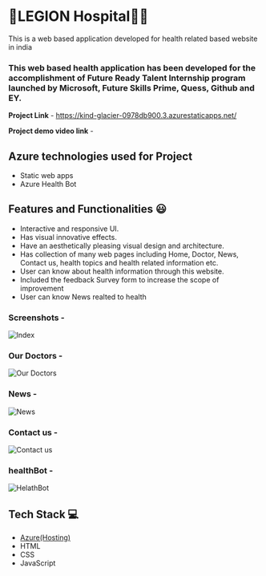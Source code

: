 
# 🏥LEGION Hospital👨‍⚕

This is a web based application developed for health related based website in india

### This web based health application has been developed for the accomplishment of Future Ready Talent Internship program launched by Microsoft, Future Skills Prime, Quess, Github and EY.


**Project Link** - https://kind-glacier-0978db900.3.azurestaticapps.net/


**Project demo video link** - 

## Azure technologies used for Project

- Static web apps
- Azure Health Bot

## Features and Functionalities 😃

- Interactive and responsive UI.
- Has visual innovative effects.
- Have an aesthetically pleasing visual design and architecture.
- Has collection of many web pages including Home, Doctor, News, Contact us, health topics and health related information etc.
- User can know about health information through this website.
- Included the feedback Survey form to increase the scope of improvement
- User can know News realted to health  


### Screenshots -

![Index](https://github.com/BhanuPrakashCheruku/Legion_Hospital_Web/assets/127952255/060cfb3a-667b-43a2-9148-d8a5726676d1)


### Our Doctors -

![Our Doctors](https://github.com/BhanuPrakashCheruku/Legion_Hospital_Web/assets/127952255/62f3e1be-8d96-4fc7-87a4-e1d1414bda8b)


### News -

![News ](https://github.com/BhanuPrakashCheruku/Legion_Hospital_Web/assets/127952255/3283a499-56fe-4104-850e-b991a1b195e0)



### Contact us -

![Contact us](https://github.com/BhanuPrakashCheruku/Legion_Hospital_Web/assets/127952255/1b119082-ddb2-404d-8e4c-462a51452085)


### healthBot -

![HelathBot](https://github.com/BhanuPrakashCheruku/Legion_Hospital_Web/assets/127952255/9b3098d2-a168-44b6-8d5b-96a220305b23)


## Tech Stack 💻

- [Azure(Hosting)](https://azure.microsoft.com/en-in/features/azure-portal/)
- HTML
- CSS
- JavaScript
